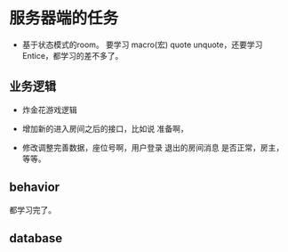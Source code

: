 # 服务器端的任务

- 基于状态模式的room。 要学习 macro(宏) quote unquote，还要学习 Entice，都学习的差不多了。

## 业务逻辑

- 炸金花游戏逻辑

- 增加新的进入房间之后的接口，比如说 准备啊，

- 修改调整完善数据，座位号啊，用户登录 退出的房间消息 是否正常，房主，等等。


## behavior

都学习完了。


## database